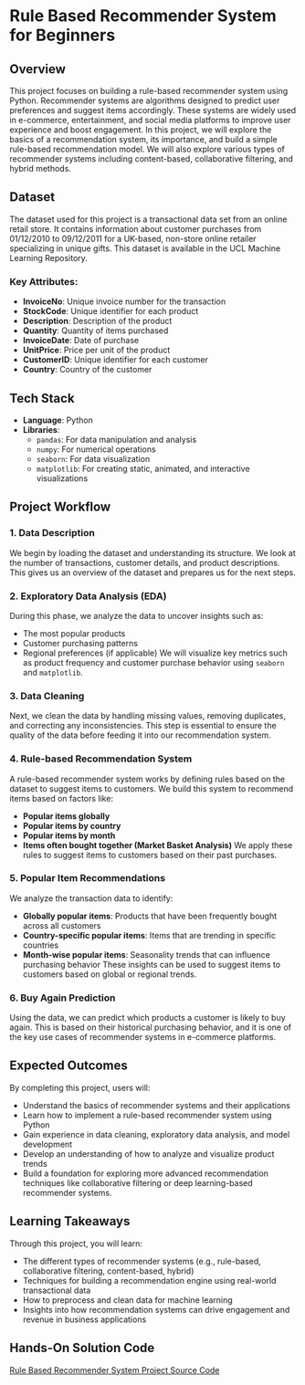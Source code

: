 # Rule Based Recommender System for Beginners

## Overview
This project focuses on building a rule-based recommender system using Python. Recommender systems are algorithms designed to predict user preferences and suggest items accordingly. These systems are widely used in e-commerce, entertainment, and social media platforms to improve user experience and boost engagement. In this project, we will explore the basics of a recommendation system, its importance, and build a simple rule-based recommendation model. We will also explore various types of recommender systems including content-based, collaborative filtering, and hybrid methods.

## Dataset
The dataset used for this project is a transactional data set from an online retail store. It contains information about customer purchases from 01/12/2010 to 09/12/2011 for a UK-based, non-store online retailer specializing in unique gifts. This dataset is available in the UCL Machine Learning Repository. 

### Key Attributes:
- **InvoiceNo**: Unique invoice number for the transaction
- **StockCode**: Unique identifier for each product
- **Description**: Description of the product
- **Quantity**: Quantity of items purchased
- **InvoiceDate**: Date of purchase
- **UnitPrice**: Price per unit of the product
- **CustomerID**: Unique identifier for each customer
- **Country**: Country of the customer

## Tech Stack
- **Language**: Python
- **Libraries**:
  - `pandas`: For data manipulation and analysis
  - `numpy`: For numerical operations
  - `seaborn`: For data visualization
  - `matplotlib`: For creating static, animated, and interactive visualizations

## Project Workflow

### 1. Data Description
We begin by loading the dataset and understanding its structure. We look at the number of transactions, customer details, and product descriptions. This gives us an overview of the dataset and prepares us for the next steps.

### 2. Exploratory Data Analysis (EDA)
During this phase, we analyze the data to uncover insights such as:
- The most popular products
- Customer purchasing patterns
- Regional preferences (if applicable)
We will visualize key metrics such as product frequency and customer purchase behavior using `seaborn` and `matplotlib`.

### 3. Data Cleaning
Next, we clean the data by handling missing values, removing duplicates, and correcting any inconsistencies. This step is essential to ensure the quality of the data before feeding it into our recommendation system.

### 4. Rule-based Recommendation System
A rule-based recommender system works by defining rules based on the dataset to suggest items to customers. We build this system to recommend items based on factors like:
- **Popular items globally**
- **Popular items by country**
- **Popular items by month**
- **Items often bought together (Market Basket Analysis)**
We apply these rules to suggest items to customers based on their past purchases.

### 5. Popular Item Recommendations
We analyze the transaction data to identify:
- **Globally popular items**: Products that have been frequently bought across all customers
- **Country-specific popular items**: Items that are trending in specific countries
- **Month-wise popular items**: Seasonality trends that can influence purchasing behavior
These insights can be used to suggest items to customers based on global or regional trends.

### 6. Buy Again Prediction
Using the data, we can predict which products a customer is likely to buy again. This is based on their historical purchasing behavior, and it is one of the key use cases of recommender systems in e-commerce platforms.

## Expected Outcomes
By completing this project, users will:
- Understand the basics of recommender systems and their applications
- Learn how to implement a rule-based recommender system using Python
- Gain experience in data cleaning, exploratory data analysis, and model development
- Develop an understanding of how to analyze and visualize product trends
- Build a foundation for exploring more advanced recommendation techniques like collaborative filtering or deep learning-based recommender systems.

## Learning Takeaways
Through this project, you will learn:
- The different types of recommender systems (e.g., rule-based, collaborative filtering, content-based, hybrid)
- Techniques for building a recommendation engine using real-world transactional data
- How to preprocess and clean data for machine learning
- Insights into how recommendation systems can drive engagement and revenue in business applications

## Hands-On Solution Code
[Rule Based Recommender System Project Source Code](https://www.projectpro.io/project-use-case/recommendation-system-project-for-beginners)
